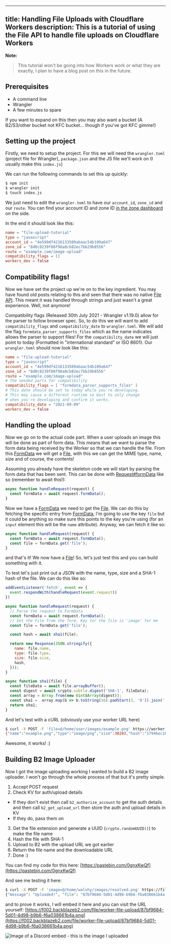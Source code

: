 -----
title: Handling File Uploads with Cloudflare Workers
description: This is a tutorial of using the File API to handle file uploads on Cloudflare Workers
-----

**Note:**
> This tutorial won't be going into how Workers work or what they are exactly, I plan to have a blog post on this in the future.

## Prerequisites

- A command line
- Wrangler
- A few minutes to spare

If you want to expand on this then you may also want a bucket (A B2/S3/other bucket not KFC bucket... though if you've got KFC gimme!)

## Setting up the project

Firstly, we need to setup the project. For this we will need the `wrangler.toml` (project file for Wrangler), `package.json` and the JS file we'll work on (I usually make this `index.js`)

We can run the following commands to set this up quickly:

```bash
$ npm init
$ wrangler init
$ touch index.js
```

We just need to edit the `wrangler.toml` to have our `account_id`, `zone_id` and our `route`. You can find your account ID and zone ID [in the zone dashboard](https://dash.cloudflare.com?to=/:account/:zone) on the side.

In the end it should look like this:

```toml
name = "file-upload-tutorial"
type = "javascript"
account_id = "4e599df4216133509abaac54b109a647"
zone_id = "8d0c8239f88f98a8cb82ec7bb29b8556"
route = "example.com/image-upload"
compatibility_flags = []
workers_dev = false
```

## Compatibility flags!

Now we have set the project up we're on to the key ingredient. You may have found old posts relating to this and seen that there was no native [File API](https://developer.mozilla.org/en-US/docs/Web/API/File). This meant it was handled through strings and just wasn't a great experience. Well, not anymore!

Compatibility flags (Released 30th July 2021 - Wrangler v1.19.0) allow for the parser to follow browser spec. So, to do this we will want to add `compatibility_flags` and `compatibility_date` to `wrangler.toml`. We will add the flag `formdata_parser_supports_files` which as the name indicates allows the parser to support files! For the `compatibility_date` we will just point to today (Formatted in "international standard" or ISO 8601). Our `wrangler.toml` should now look like this:

```toml
name = "file-upload-tutorial"
type = "javascript"
account_id = "4e599df4216133509abaac54b109a647"
zone_id = "8d0c8239f88f98a8cb82ec7bb29b8556"
route = "example.com/image-upload"
# The needed parts for compatibility
compatibility_flags = [ "formdata_parser_supports_files" ]
# This date should be set to today while you're developing.
# This may cause a different runtime so best to only change
# when you're developing and confirm it works.
compatibility_date = "2021-09-09"
workers_dev = false
```

## Handling the upload

Now we go on to the actual code part. When a user uploads an image this will be done as part of form data. This means that we want to parse the form data being received by the Worker so that we can handle the file. From this [FormData](https://developer.mozilla.org/en-US/docs/Web/API/FormData) we will get a [File](https://developer.mozilla.org/en-US/docs/Web/API/File), with this we can get the MIME type, name, size and of course, the contents!

Assuming you already have the skeleton code we will start by parsing the form data that has been sent. This can be done with [Request#formData](https://developer.mozilla.org/en-US/docs/Web/API/Request/formData) like so (remember to await this!):

```js
async function handleRequest(request) {
  const formData = await request.formData();
}
```

Now we have a [FormData](https://developer.mozilla.org/en-US/docs/Web/API/FormData) we need to get the [File](https://developer.mozilla.org/en-US/docs/Web/API/File). We can do this by fetching the specific entry from [FormData](https://developer.mozilla.org/en-US/docs/Web/API/FormData), I'm going to use the key `file` but it could be anything so make sure this points to the key you're using (for an `input` element this will be the `name` attribute). Anyway, we can fetch it like so:

```js
async function handleRequest(request) {
  const formData = await request.formData();
  const file = formData.get('file');
}
```

and that's it! We now have a [File](https://developer.mozilla.org/en-US/docs/Web/API/File)! So, let's just test this and you can build something with it.

To test let's just print out a JSON with the name, type, size and a SHA-1 hash of the file. We can do this like so:

```js
addEventListener('fetch', event => {
  event.respondWith(handleRequest(event.request))
})

async function handleRequest(request) {
  // Parse the request to FormData
  const formData = await request.formData();
  // Get the File from the form. Key for the file is 'image' for me
  const file = formData.get('file');

  const hash = await sha1(file);

  return new Response(JSON.stringify({
    name: file.name,
    type: file.type,
    size: file.size,
    hash,
  }));
}

async function sha1(file) {
  const fileData = await file.arrayBuffer();
  const digest = await crypto.subtle.digest('SHA-1', fileData);
  const array = Array.from(new Uint8Array(digest));
  const sha1 =  array.map(b => b.toString(16).padStart(2, '0')).join('')
  return sha1;
}
```

And let's test with a cURL (obviously use your worker URL here)

```bash
$ curl -X POST -F 'file=@/home/user/images/example.png' https://worker-name.example.workers.dev
{"name":"example.png","type":"image/png","size":30283,"hash":"17946ec18d7b80f31e545acbc8baeb6294e39adc"}
```

Awesome, it works! :)

## Building B2 Image Uploader

Now I got the image uploading working I wanted to build a B2 image uploader. I won't go through the whole process of that but it's pretty simple.

1. Accept POST request
2. Check KV for auth/upload details
  * If they don't exist then call `b2_authorize_account` to get the auth details and then call `b2_get_upload_url` then store the auth and upload details in KV
  * If they do, pass them on
3. Get the file extension and generate a UUID (`crypto.randomUUID()`) to make the file name
4. Hash the file with SHA-1
5. Upload to B2 with the upload URL we got earlier
6. Return the file name and the downloadable URL
7. Done :)

You can find my code for this here: [https://pastebin.com/0gnxKwQf](https://pastebin.com/0gnxKwQf)

And see me testing it here:
```bash
$ curl -X POST -F 'image=@/home/walshy/images/resolved.png' https://file-upload-tutorial.walshy.workers.dev
{"message": "Uploaded!", "file": "87bf9684-5d01-4d98-b9b6-f6a038661b4a.png", "b2Url": "https://f002.backblazeb2.com/file/worker-file-upload/87bf9684-5d01-4d98-b9b6-f6a038661b4a.png"}
```

and to prove it works, I will embed it here and you can visit the URL yourself: [https://f002.backblazeb2.com/file/worker-file-upload/87bf9684-5d01-4d98-b9b6-f6a038661b4a.png](https://f002.backblazeb2.com/file/worker-file-upload/87bf9684-5d01-4d98-b9b6-f6a038661b4a.png)

<image src="https://f002.backblazeb2.com/file/worker-file-upload/87bf9684-5d01-4d98-b9b6-f6a038661b4a.png" alt="Image of a Discord embed - this is the image I uploaded" />